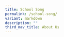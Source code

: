 ```yaml
---
title: School Song
permalink: /school-song/
variant: markdown
description: ""
third_nav_title: About Us
---
```

